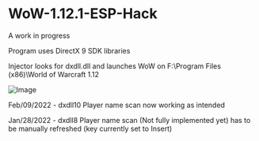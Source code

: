 # WoW-1.12.1-ESP-Hack

A work in progress

Program uses DirectX 9 SDK libraries

Injector looks for dxdll.dll and launches WoW on F:\Program Files (x86)\World of Warcraft 1.12

![Image](/buttburger1/WoW-1.12.1-ESP-Hack/blob/main/test.png?raw=true)


Feb/09/2022 - dxdll10
Player name scan now working as intended

Jan/28/2022 - dxdll8
Player name scan (Not fully implemented yet) has to be manually refreshed (key currently set to Insert)
